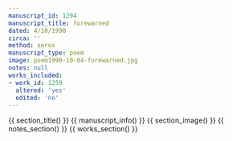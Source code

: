```yaml
---
manuscript_id: 1294
manuscript_title: forewarned
dated: 4/10/1990
circa: ''
method: xerox
manuscript_type: poem
image: poem1990-10-04-forewarned.jpg
notes: null
works_included:
- work_id: 1259
  altered: 'yes'
  edited: 'no'
---
```


{{ section_title() }}
{{ manuscript_info() }}
{{ section_image() }}
{{ notes_section() }}
{{ works_section() }}
